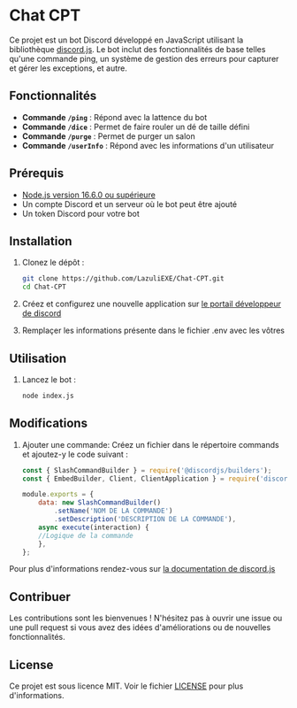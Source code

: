# Chat CPT

Ce projet est un bot Discord développé en JavaScript utilisant la bibliothèque [discord.js](https://discord.js.org/). Le bot inclut des fonctionnalités de base telles qu'une commande ping, un système de gestion des erreurs pour capturer et gérer les exceptions, et autre.

## Fonctionnalités

- **Commande `/ping`** : Répond avec la lattence du bot
- **Commande `/dice`** : Permet de faire rouler un dé de taille défini
- **Commande `/purge`** : Permet de purger un salon
- **Commande `/userInfo`** : Répond avec les informations d'un utilisateur

## Prérequis

- [Node.js version 16.6.0 ou supérieure](https://nodejs.org/fr)
- Un compte Discord et un serveur où le bot peut être ajouté
- Un token Discord pour votre bot

## Installation

1. Clonez le dépôt :
   ```bash
   git clone https://github.com/LazuliEXE/Chat-CPT.git
   cd Chat-CPT
   ```
2. Créez et configurez une nouvelle application sur [le portail développeur de discord](https://discord.com/developers/applications)

3. Remplaçer les informations présente dans le fichier .env avec les vôtres

## Utilisation

1. Lancez le bot :
   ```bash
   node index.js
   ```
## Modifications
1. Ajouter une commande:
   Créez un fichier dans le répertoire commands et ajoutez-y le code suivant :
   
   ```js
   const { SlashCommandBuilder } = require('@discordjs/builders');
   const { EmbedBuilder, Client, ClientApplication } = require('discord.js');

   module.exports = {
       data: new SlashCommandBuilder()
           .setName('NOM DE LA COMMANDE')
           .setDescription('DESCRIPTION DE LA COMMANDE'),
       async execute(interaction) {
       //Logique de la commande
       },
   };
   ```
Pour plus d'informations rendez-vous sur [la documentation de discord.js](https://discordjs.guide/creating-your-bot/command-handling.html#executing-commands)

## Contribuer
Les contributions sont les bienvenues ! N'hésitez pas à ouvrir une issue ou une pull request si vous avez des idées d'améliorations ou de nouvelles fonctionnalités.

## License
Ce projet est sous licence MIT. Voir le fichier [LICENSE](https://github.com/LazuliEXE/Chat-CPT/blob/main/LICENSE.md) pour plus d'informations.

